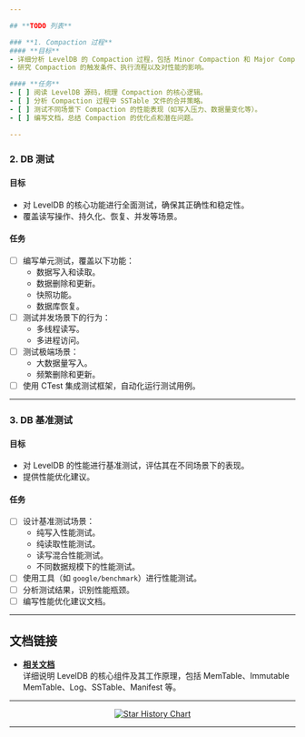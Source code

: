 ```yaml
---

## **TODO 列表**

### **1. Compaction 过程**
#### **目标**
- 详细分析 LevelDB 的 Compaction 过程，包括 Minor Compaction 和 Major Compaction。
- 研究 Compaction 的触发条件、执行流程以及对性能的影响。

#### **任务**
- [ ] 阅读 LevelDB 源码，梳理 Compaction 的核心逻辑。
- [ ] 分析 Compaction 过程中 SSTable 文件的合并策略。
- [ ] 测试不同场景下 Compaction 的性能表现（如写入压力、数据量变化等）。
- [ ] 编写文档，总结 Compaction 的优化点和潜在问题。

---
```


### **2. DB 测试**
#### **目标**
- 对 LevelDB 的核心功能进行全面测试，确保其正确性和稳定性。
- 覆盖读写操作、持久化、恢复、并发等场景。

#### **任务**
- [ ] 编写单元测试，覆盖以下功能：
  - 数据写入和读取。
  - 数据删除和更新。
  - 快照功能。
  - 数据库恢复。
- [ ] 测试并发场景下的行为：
  - 多线程读写。
  - 多进程访问。
- [ ] 测试极端场景：
  - 大数据量写入。
  - 频繁删除和更新。
- [ ] 使用 CTest 集成测试框架，自动化运行测试用例。

---

### **3. DB 基准测试**
#### **目标**
- 对 LevelDB 的性能进行基准测试，评估其在不同场景下的表现。
- 提供性能优化建议。

#### **任务**
- [ ] 设计基准测试场景：
  - 纯写入性能测试。
  - 纯读取性能测试。
  - 读写混合性能测试。
  - 不同数据规模下的性能测试。
- [ ] 使用工具（如 `google/benchmark`）进行性能测试。
- [ ] 分析测试结果，识别性能瓶颈。
- [ ] 编写性能优化建议文档。

---

## **文档链接**
- **[相关文档](https://errorworld2000-github-io.vercel.app/categories/leveldb/)**  
  详细说明 LevelDB 的核心组件及其工作原理，包括 MemTable、Immutable MemTable、Log、SSTable、Manifest 等。

---

<div align=center>
  
[![Star History Chart](https://api.star-history.com/svg?repos=errorworld2000/leveldb-copy&type=Date)](https://star-history.com/#errorworld2000/leveldb-copy&Date)

</div>

---